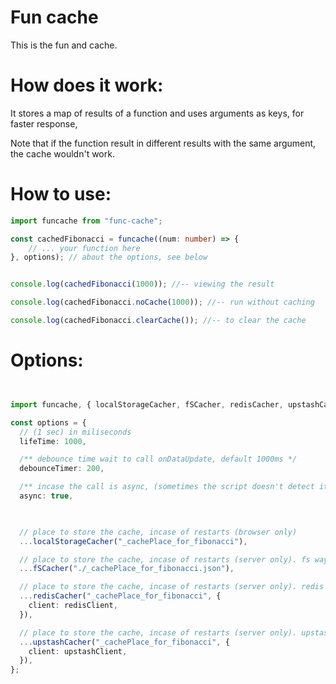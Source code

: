 # Fun cache

This is the fun and cache.

# How does it work:

It stores a map of results of a function and uses arguments as keys, for faster response,

Note that if the function result in different results with the same argument, the cache wouldn't work.

# How to use:

```ts
import funcache from "func-cache";

const cachedFibonacci = funcache((num: number) => {
    // ... your function here
}, options); // about the options, see below


console.log(cachedFibonacci(1000)); //-- viewing the result

console.log(cachedFibonacci.noCache(1000)); //-- run without caching

console.log(cachedFibonacci.clearCache()); //-- to clear the cache
```


# Options:

```ts


import funcache, { localStorageCacher, fSCacher, redisCacher, upstashCacher } from "func-cache";

const options = {
  // (1 sec) in miliseconds
  lifeTime: 1000, 

  /** debounce time wait to call onDataUpdate, default 1000ms */
  debounceTimer: 200,

  /** incase the call is async, (sometimes the script doesn't detect it's async and wont run the await for it) default: false */
  async: true,


    
  // place to store the cache, incase of restarts (browser only)
  ...localStorageCacher("_cachePlace_for_fibonacci"), 

  // place to store the cache, incase of restarts (server only). fs way
  ...fSCacher("./_cachePlace_for_fibonacci.json"), 

  // place to store the cache, incase of restarts (server only). redis way
  ...redisCacher("_cachePlace_for_fibonacci", {
    client: redisClient,
  }),

  // place to store the cache, incase of restarts (server only). upstash way
  ...upstashCacher("_cachePlace_for_fibonacci", {
    client: upstashClient,
  }),
};

```